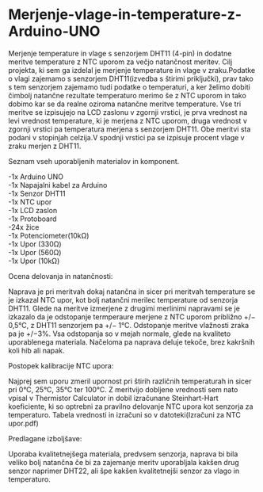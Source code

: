 # Merjenje-vlage-in-temperature-z-Arduino-UNO
Merjenje temperature in vlage s senzorjem DHT11 (4-pin) in dodatne meritve temperature z NTC uporom za večjo natančnost meritev.
Cilj projekta, ki sem ga izdelal je merjenje temperature in vlage v zraku.Podatke o vlagi zajemamo s senzorjem DHT11(izvedba s štirimi priključki), prav tako s tem senzorjem zajemamo tudi podatke o temperaturi, a ker želimo dobiti čimbolj natančne rezultate temperaturo merimo še z NTC uporom in tako dobimo kar se da realne oziroma natančne meritve temperature. Vse tri meritve se izpisujejo na LCD zaslonu v zgornji vrstici, je prva vrednost na levi vrednost temperature, ki je merjena z NTC uporom, druga vrednost v zgornji vrstici pa temperatura merjena s senzorjem DHT11. Obe meritvi sta podani v stopinjah celzija.V spodnji vrstici pa se izpisuje procent vlage v zraku merjen z DHT11.

Seznam vseh uporabljenih materialov in komponent.

-1x Arduino UNO\
-1x Napajalni kabel za Arduino\
-1x Senzor DHT11\
-1x NTC upor\
-1x LCD zaslon\
-1x Protoboard\
-24x žice\
-1x Potenciometer(10kΩ)\
-1x Upor (330Ω)\
-1x Upor (560Ω)\
-1x Upor (10kΩ)



Ocena delovanja in natančnosti:

Naprava je pri meritvah dokaj natančna in sicer pri meritvah temperature se je izkazal NTC upor, kot bolj natančni merilec temperature od senzorja DHT11.
Glede na meritve izmerjene z drugimi merlinimi napravami se je izkazalo da je odstopanje termperaure merjene z NTC uporom približno +/− 0,5°C, z DHT11 senzorjem pa +/− 1°C.
Odstopanje meritve vlažnosti zraka pa je +/−3%. Vsa odstopanja so v mejah normale, glede na kvaliteto uporablenega materiala. Načeloma pa naprava deluje tekoče, brez kakršnih koli hib ali napak.

Postopek kalibracije NTC upora:

Najprej sem uporu zmeril upornost pri štirih različnih temperaturah in sicer pri 0°C, 25°C, 35°C ter 100°C. Z meritvijo dobljene vrednosti sem nato vpisal v Thermistor Calculator in dobil izračunane Steinhart-Hart koeficiente, ki so optrebni za pravilno delovanje NTC upora kot senzorja za temperaturo. Tabela vrednosti in izračuni so v datoteki\(Izračuni za NTC upor.pdf)

Predlagane izboljšave:

Uporaba kvalitetnejšega materiala, predvsem senzorja, naprava bi bila veliko bolj natančna če bi za zajemanje meritv uporabljala kakšen drug senzor naprimer DHT22, ali špe kakšen kvalitetnejši senzor za vlago in temperaturo.
